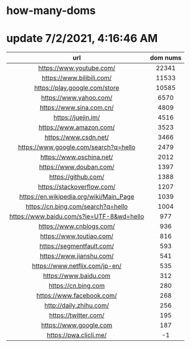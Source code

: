 # how-many-doms

# update 7/2/2021, 4:16:46 AM

url | dom nums
:-: | :-:
https://www.youtube.com/ | 22341
https://www.bilibili.com/ | 11533
https://play.google.com/store | 10585
https://www.yahoo.com/ | 6570
https://www.sina.com.cn/ | 4809
https://juejin.im/ | 4516
https://www.amazon.com/ | 3523
https://www.csdn.net/ | 3466
https://www.google.com/search?q=hello | 2479
https://www.oschina.net/ | 2012
https://www.douban.com/ | 1397
https://github.com/ | 1388
https://stackoverflow.com/ | 1207
https://en.wikipedia.org/wiki/Main_Page | 1039
https://cn.bing.com/search?q=hello | 1004
https://www.baidu.com/s?ie=UTF-8&wd=hello | 977
https://www.cnblogs.com/ | 936
https://www.toutiao.com/ | 816
https://segmentfault.com/ | 593
https://www.jianshu.com/ | 541
https://www.netflix.com/jp-en/ | 535
https://www.baidu.com | 312
https://cn.bing.com | 280
https://www.facebook.com/ | 268
http://daily.zhihu.com/ | 256
https://twitter.com/ | 195
https://www.google.com | 187
https://pwa.clicli.me/ | -1
